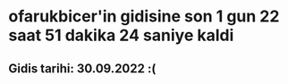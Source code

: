 # ofarukbicer'in gidisine son 1 gun 22 saat 51 dakika 24 saniye kaldi

## Gidis tarihi: 30.09.2022 :(